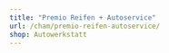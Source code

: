 ```yaml
---
title: "Premio Reifen + Autoservice"
url: /cham/premio-reifen-autoservice/
shop: Autowerkstatt
---
```

